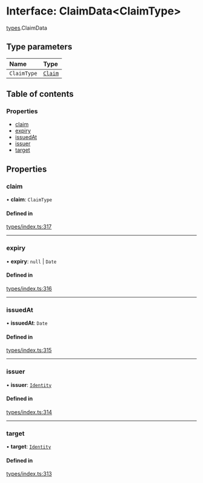 # Interface: ClaimData<ClaimType\>

[types](../wiki/types).ClaimData

## Type parameters

| Name | Type |
| :------ | :------ |
| `ClaimType` | [`Claim`](../wiki/types#claim) |

## Table of contents

### Properties

- [claim](../wiki/types.ClaimData#claim)
- [expiry](../wiki/types.ClaimData#expiry)
- [issuedAt](../wiki/types.ClaimData#issuedat)
- [issuer](../wiki/types.ClaimData#issuer)
- [target](../wiki/types.ClaimData#target)

## Properties

### claim

• **claim**: `ClaimType`

#### Defined in

[types/index.ts:317](https://github.com/PolymathNetwork/polymesh-sdk/blob/299ce247/src/types/index.ts#L317)

___

### expiry

• **expiry**: ``null`` \| `Date`

#### Defined in

[types/index.ts:316](https://github.com/PolymathNetwork/polymesh-sdk/blob/299ce247/src/types/index.ts#L316)

___

### issuedAt

• **issuedAt**: `Date`

#### Defined in

[types/index.ts:315](https://github.com/PolymathNetwork/polymesh-sdk/blob/299ce247/src/types/index.ts#L315)

___

### issuer

• **issuer**: [`Identity`](../wiki/api.entities.Identity.Identity)

#### Defined in

[types/index.ts:314](https://github.com/PolymathNetwork/polymesh-sdk/blob/299ce247/src/types/index.ts#L314)

___

### target

• **target**: [`Identity`](../wiki/api.entities.Identity.Identity)

#### Defined in

[types/index.ts:313](https://github.com/PolymathNetwork/polymesh-sdk/blob/299ce247/src/types/index.ts#L313)
